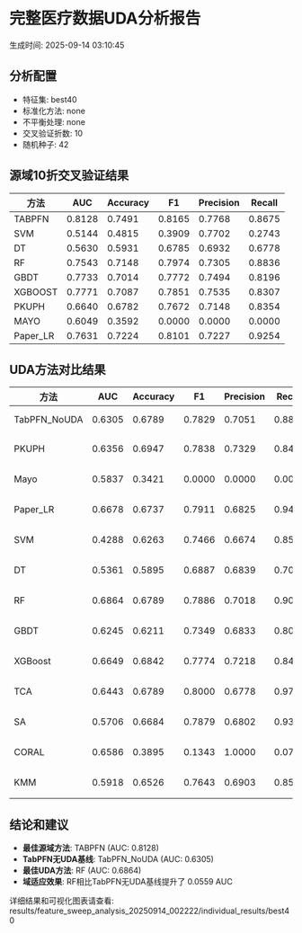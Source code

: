 # 完整医疗数据UDA分析报告

生成时间: 2025-09-14 03:10:45

## 分析配置

- 特征集: best40
- 标准化方法: none
- 不平衡处理: none
- 交叉验证折数: 10
- 随机种子: 42

## 源域10折交叉验证结果

| 方法 | AUC | Accuracy | F1 | Precision | Recall |
|------|-----|----------|----|-----------| -------|
| TABPFN | 0.8128 | 0.7491 | 0.8165 | 0.7768 | 0.8675 |
| SVM | 0.5144 | 0.4815 | 0.3909 | 0.7702 | 0.2743 |
| DT | 0.5630 | 0.5931 | 0.6785 | 0.6932 | 0.6778 |
| RF | 0.7543 | 0.7148 | 0.7974 | 0.7305 | 0.8836 |
| GBDT | 0.7733 | 0.7014 | 0.7772 | 0.7494 | 0.8196 |
| XGBOOST | 0.7771 | 0.7087 | 0.7851 | 0.7535 | 0.8307 |
| PKUPH | 0.6640 | 0.6782 | 0.7672 | 0.7148 | 0.8354 |
| MAYO | 0.6049 | 0.3592 | 0.0000 | 0.0000 | 0.0000 |
| Paper_LR | 0.7631 | 0.7224 | 0.8101 | 0.7227 | 0.9254 |

## UDA方法对比结果

| 方法 | AUC | Accuracy | F1 | Precision | Recall | 类型 |
|------|-----|----------|----|-----------| -------|------|
| TabPFN_NoUDA | 0.6305 | 0.6789 | 0.7829 | 0.7051 | 0.8800 | TabPFN基线 |
| PKUPH | 0.6356 | 0.6947 | 0.7838 | 0.7329 | 0.8474 | 传统基线 |
| Mayo | 0.5837 | 0.3421 | 0.0000 | 0.0000 | 0.0000 | 传统基线 |
| Paper_LR | 0.6678 | 0.6737 | 0.7911 | 0.6825 | 0.9429 | 传统基线 |
| SVM | 0.4288 | 0.6263 | 0.7466 | 0.6674 | 0.8558 | 机器学习基线 |
| DT | 0.5361 | 0.5895 | 0.6887 | 0.6839 | 0.7032 | 机器学习基线 |
| RF | 0.6864 | 0.6789 | 0.7886 | 0.7018 | 0.9032 | 机器学习基线 |
| GBDT | 0.6245 | 0.6211 | 0.7349 | 0.6833 | 0.8000 | 机器学习基线 |
| XGBoost | 0.6649 | 0.6842 | 0.7774 | 0.7218 | 0.8481 | 机器学习基线 |
| TCA | 0.6443 | 0.6789 | 0.8000 | 0.6778 | 0.9760 | UDA方法 |
| SA | 0.5706 | 0.6684 | 0.7879 | 0.6802 | 0.9360 | UDA方法 |
| CORAL | 0.6586 | 0.3895 | 0.1343 | 1.0000 | 0.0720 | UDA方法 |
| KMM | 0.5918 | 0.6526 | 0.7643 | 0.6903 | 0.8560 | UDA方法 |

## 结论和建议

- **最佳源域方法**: TABPFN (AUC: 0.8128)
- **TabPFN无UDA基线**: TabPFN_NoUDA (AUC: 0.6305)
- **最佳UDA方法**: RF (AUC: 0.6864)
- **域适应效果**: RF相比TabPFN无UDA基线提升了 0.0559 AUC

详细结果和可视化图表请查看: results/feature_sweep_analysis_20250914_002222/individual_results/best40